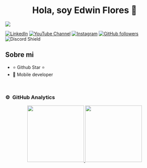 <div align="center">
<h1 align="center">Hola, soy Edwin Flores 👋</h1>
</div>
<img src="https://i.imgur.com/weNbhGZ.png">

[![LinkedIn](https://img.shields.io/badge/LinkedIn-0077B5?style=social&logo=linkedin)](https://www.linkedin.com/in/edwinflores19/)
[![YouTube Channel](https://img.shields.io/badge/YouTube-FF0000?style=social&logo=youtube)](https://www.youtube.com/@edwinfloressanchez3818)
[![Instagram](https://img.shields.io/badge/Instagram-E4405F?style=social&logo=instagram)](https://www.instagram.com/edwinflores_19/)
[![GitHub followers](https://img.shields.io/github/followers/arisguimera?style=social)](https://github.com/ArisGuimera)
![Discord Shield](https://discordapp.com/api/guilds/807719549075980308/widget.png?style=shield)

## Sobre mi

- ⭐ Github Star ⭐ 
- 📲 Mobile developer
<br>

### ⚙️  GitHub Analytics

<p align="center">
<a href="https://github.com/ArisGuimera">
  <img height="180em" src="https://github-readme-stats-eight-theta.vercel.app/api?username=ArisGuimera&show_icons=true&theme=algolia&include_all_commits=true&count_private=true"/>
  <img height="180em" src="https://github-readme-stats-eight-theta.vercel.app/api/top-langs/?username=ArisGuimera&layout=compact&langs_count=8&theme=algolia"/>
</a>
</p>
